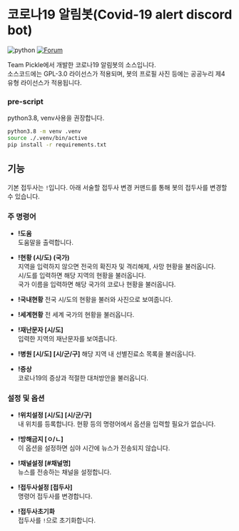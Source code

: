 # 코로나19 알림봇(Covid-19 alert discord bot)

![python](https://img.shields.io/badge/python-3.8-blue.svg)
[![Forum](https://discordapp.com/api/guilds/680026950064275466/widget.png)](http://forum.tpk.kr)

Team Pickle에서 개발한 코로나19 알림봇의 소스입니다.    
소스코드에는 GPL-3.0 라이선스가 적용되며, 봇의 프로필 사진 등에는 공공누리 제4 유형 라이선스가 적용됩니다.

### pre-script
python3.8, venv사용을 권장합니다.

```sh
python3.8 -m venv .venv
source ./.venv/bin/active
pip install -r requirements.txt
```

## 기능
기본 접두사는 ``!``입니다. 아래 서술할 접두사 변경 커맨드를 통해 봇의 접두사를 변경할 수 있습니다.

### 주 명령어
* **!도움**     
도움말을 출력합니다.
 
* **!현황 (시/도) (국가)**    
지역을 입력하지 않으면 전국의 확진자 및 격리해제, 사망 현황을 불러옵니다.   
시/도를 입력하면 해당 지역의 현황을 불러옵니다.   
국가 이름을 입력하면 해당 국가의 코로나 현황을 불러옵니다.   

* **!국내현황**
전국 시/도의 현황을 불러와 사진으로 보여줍니다.

* **!세계현황**
전 세계 국가의 현황을 불러옵니다.

* **!재난문자 [시/도]**    
입력한 지역의 재난문자를 보여줍니다.

* **!병원 [시/도] [시/군/구]**
해당 지역 내 선별진료소 목록을 불러옵니다.

* **!증상**    
코로나19의 증상과 적절한 대처방안을 불러옵니다.

### 설정 및 옵션
* **!위치설정 [시/도] [시/군/구]**    
내 위치를 등록합니다. 현황 등의 명령어에서 옵션을 입력할 필요가 없습니다.

* **!방해금지 [ㅇ/ㄴ]**    
이 옵션을 설정하면 심야 시간에 뉴스가 전송되지 않습니다.

* **!채널설정 [#채널명]**    
뉴스를 전송하는 채널을 설정합니다.

* **!접두사설정 [접두사]**    
명령어 접두사를 변경합니다.

* **!접두사초기화**    
접두사를 ``!``으로 초기화합니다.

